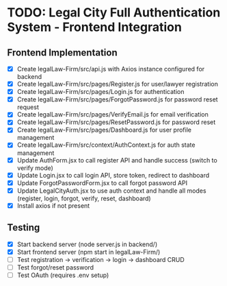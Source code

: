 # TODO: Legal City Full Authentication System - Frontend Integration

## Frontend Implementation
- [x] Create legalLaw-Firm/src/api.js with Axios instance configured for backend
- [x] Create legalLaw-Firm/src/pages/Register.js for user/lawyer registration
- [x] Create legalLaw-Firm/src/pages/Login.js for authentication
- [x] Create legalLaw-Firm/src/pages/ForgotPassword.js for password reset request
- [x] Create legalLaw-Firm/src/pages/VerifyEmail.js for email verification
- [x] Create legalLaw-Firm/src/pages/ResetPassword.js for password reset
- [x] Create legalLaw-Firm/src/pages/Dashboard.js for user profile management
- [x] Create legalLaw-Firm/src/context/AuthContext.js for auth state management
- [x] Update AuthForm.jsx to call register API and handle success (switch to verify mode)
- [x] Update Login.jsx to call login API, store token, redirect to dashboard
- [x] Update ForgotPasswordForm.jsx to call forgot password API
- [x] Update LegalCityAuth.jsx to use auth context and handle all modes (register, login, forgot, verify, reset, dashboard)
- [x] Install axios if not present

## Testing
- [x] Start backend server (node server.js in backend/)
- [x] Start frontend server (npm start in legalLaw-Firm/)
- [ ] Test registration → verification → login → dashboard CRUD
- [ ] Test forgot/reset password
- [ ] Test OAuth (requires .env setup)
